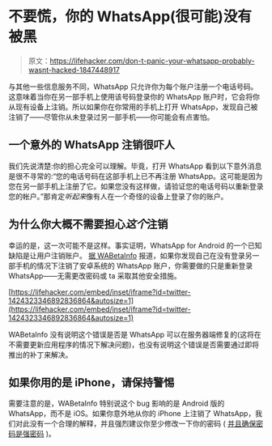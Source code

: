 # 不要慌，你的 WhatsApp(很可能)没有被黑

> 原文：<https://lifehacker.com/don-t-panic-your-whatsapp-probably-wasnt-hacked-1847448917>

与其他一些信息服务不同，WhatsApp 只允许你为每个账户注册一个电话号码。这意味着当你在另一部手机上使用该号码登录你的 WhatsApp 账户时，它会将你从现有设备上注销。所以如果你在你常用的手机上打开 WhatsApp，发现自己被注销了——尽管你从未登录过另一部手机——你可能会有点害怕。



## 一个意外的 WhatsApp 注销很吓人

我们先说清楚:你的担心完全可以理解。毕竟，打开 WhatsApp 看到以下意外消息是很不寻常的:“您的电话号码在这部手机上已不再注册 WhatsApp。这可能是因为您在另一部手机上注册了它。如果您没有这样做，请验证您的电话号码以重新登录您的帐户。”那肯定*听起来*像有人在一个奇怪的设备上登录了你的账户。

## 为什么你大概不需要担心*这个*注销

幸运的是，这一次可能不是这样。事实证明，WhatsApp for Android 的一个已知缺陷是让用户注销账户。 [据 WABetaInfo](https://twitter.com/WABetaInfo/status/1424323346892836864?s=20) 报道，如果你发现自己在没有登录另一部手机的情况下注销了安卓系统的 WhatsApp 账户，你需要做的只是重新登录 WhatsApp——无需更改密码或 ta 采取其他安全措施。

 [https://lifehacker.com/embed/inset/iframe?id=twitter-1424323346892836864&autosize=1](https://lifehacker.com/embed/inset/iframe?id=twitter-1424323346892836864&autosize=1) 

WABetaInfo 没有说明这个错误是否是 WhatsApp 可以在服务器端修复的(这将在不需要更新应用程序的情况下解决问题)，也没有说明这个错误是否需要通过即将推出的补丁来解决。

## 如果你用的是 iPhone，请保持警惕

需要注意的是，WABetaInfo 特别说这个 bug 影响的是 Android 版的 WhatsApp，而不是 iOS。如果你意外地从你的 iPhone 上注销了 WhatsApp，我们对此没有一个合理的解释，并且强烈建议你至少修改一下你的密码 ( [并且确保密码是强密码](https://lifehacker.com/how-to-create-a-strong-password-1797681069) )。
